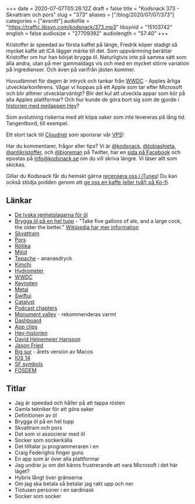 +++
date = 2020-07-07T05:26:12Z
draft = false
title = "Kodsnack 373 - Skvattram och pors"
slug = "373"
aliases = ["/blog/2020/07/07/373"]
categories = ["avsnitt"]
audiofile = "https://traffic.libsyn.com/kodsnack/373.mp3"
libsynid = "15103742"
english = false
audiosize = "27709392"
audiolength = "57:40" 
+++

Kristoffer är speedad av första kaffet på länge, Fredrik köper stadigt så mycket kaffe att ICA lägger märke till det. Som uppvärmning berättar Kristoffer om hur han börjat brygga öl. Naturligtvis inte på samma sätt som alla andra, utan på mer gammaldags vis och med en mycket större variation på ingredienser. Och även på varifrån jästen kommer.

Huvudämnet för dagen är intryck och tankar från [WWDC](https://developer.apple.com/videos/wwdc2020) - Apples årliga utvecklarkonferens. Vågar vi hoppas på ett Apple som tar efter Microsoft och blir alltmer utvecklarvänligt? Blir det kul att utveckla appar som kör på alla Apples plattformar? Och hur kunde de göra bort sig som de gjorde i [historien med mejlappen Hey](https://www.theverge.com/2020/6/22/21299814/apple-app-store-policies-ios-bug-fixes-approval-dispute-appeal)?

Som avslutning riskerna med att köpa saker som inte levereras på lång tid. Tangentbord, till exempel.

Ett stort tack till [Cloudnet](http://www.cloudnet.se) som sponsrar vår [VPS](http://en.wikipedia.org/wiki/Virtual_private_server)!

Har du kommentarer, frågor eller tips? Vi är [@kodsnack](https://www.twitter.com/kodsnack), [@tobiashieta](https://www.twitter.com/tobiashieta), [@antikristoffer](https://www.twitter.com/antikristoffer), och [@bjoreman](https://www.twitter.com/bjoreman) på Twitter, har en [sida på Facebook](https://www.facebook.com/kodsnack) och epostas på [info@kodsnack.se](mailto:info@kodsnack.se) om du vill skriva längre. Vi läser allt som skickas.

Gillar du Kodsnack får du hemskt gärna [recensera oss i iTunes](http://itunes.apple.com/se/podcast/kodsnack/id561631498?l=en)! Du kan också stödja podden genom att <a href="https://ko-fi.com/kodsnack" rel="payment">ge oss en kaffe (eller två!) på Ko-fi</a>.

## Länkar ##
* [De tyska renhetslagarna för öl](https://en.wikipedia.org/wiki/Reinheitsgebot)
* [Brygga öl på en hel tupp](https://www.reddit.com/r/prisonhooch/comments/hjhink/cock_chicken_ale_i_guess_this_belongs_here/) - "Take five gallons of ale, and a large cock, the older the better." [Wikipedia har mer information](https://en.wikipedia.org/wiki/Cock_ale)
* [Skvattram](http://linnaeus.nrm.se/flora/di/erica/rhodo/rhodtom.html)
* [Pors](http://linnaeus.nrm.se/flora/di/myrica/myric/myrigal.html)
* [Röllika](http://linnaeus.nrm.se/flora/di/astera/achil/achimil.html)
* [Mjöd](https://sv.wikipedia.org/wiki/Mj%C3%B6d)
* [Tepache](https://sv.wikipedia.org/wiki/Tepache) - ananasdryck
* [Kimchi](https://en.wikipedia.org/wiki/Kimchi)
* [Hydrometer](https://sv.wikipedia.org/wiki/Hydrometer)
* [WWDC](https://developer.apple.com/videos/wwdc2020)
* [Keynoten](https://developer.apple.com/videos/play/wwdc2020/101/)
* [Metal](https://developer.apple.com/metal/)
* [Swiftui](https://developer.apple.com/documentation/swiftui)
* [Catalyst](https://developer.apple.com/mac-catalyst/)
* [Podcast chapters](https://chaptersapp.com/)
* [Monument valley](https://en.wikipedia.org/wiki/Monument_Valley_%28video_game%29) - rekommenderas varmt
* [Dashboard](https://en.wikipedia.org/wiki/Dashboard_%28macOS%29)
* [App clips](https://en.wikipedia.org/wiki/IOS_14#App_Clips)
* [Hey-historien](https://www.theverge.com/2020/6/22/21299814/apple-app-store-policies-ios-bug-fixes-approval-dispute-appeal)
* [David Heinemeier Hansson](https://en.wikipedia.org/wiki/David_Heinemeier_Hansson)
* [Jason Fried](https://en.wikipedia.org/wiki/Basecamp_%28company%29)
* [Big sur](https://en.wikipedia.org/wiki/MacOS_Big_Sur) - årets version av Macos
* [IOS 14](https://en.wikipedia.org/wiki/IOS_14)
* [SF symbols](https://developer.apple.com/design/human-interface-guidelines/sf-symbols/overview/)
* [FOSDEM](https://fosdem.org/2020/)

## Titlar ##
* Jag är speedad och håller på att tappa rösten
* Gamla tekniker för att göra saker
* Definitionen av öl
* Brygga öl på en hel tupp
* Skvattram och pors
* Det som vi associerar med öl
* Socker som sockerkälla
* Det tilltalar ju programmeraren i en
* Craig Federighis finger guns
* En app som är över alla plattformar
* Jag undrar ju om det känns frustrerande att vara Microsoft i det här läget?
* Hybris långt över gränserna
* Om jag ska betala så betalar jag rakt upp och ner
* Tiotusen personer i en sardinask
* Socker som socker

